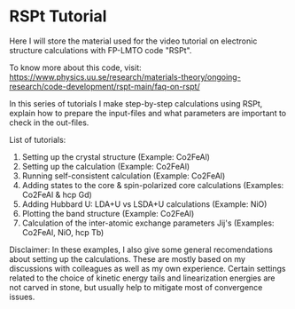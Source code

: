 # RSPt Tutorial
Here I will store the material used for the video tutorial on electronic structure calculations with FP-LMTO code "RSPt".

To know more about this code, visit:
https://www.physics.uu.se/research/materials-theory/ongoing-research/code-development/rspt-main/faq-on-rspt/

In this series of tutorials I make step-by-step calculations using RSPt, explain how to prepare the input-files and what parameters are important to check in the out-files.

List of tutorials:
1) Setting up the crystal structure (Example: Co2FeAl)
2) Setting up the calculation (Example: Co2FeAl)
3) Running self-consistent calculation (Example: Co2FeAl)
4) Adding states to the core & spin-polarized core calculations (Examples: Co2FeAl & hcp Gd)
5) Adding Hubbard U: LDA+U vs LSDA+U calculations (Example: NiO)
6) Plotting the band structure (Example: Co2FeAl)
7) Calculation of the inter-atomic exchange parameters Jij's (Examples: Co2FeAl, NiO, hcp Tb)

Disclaimer:
In these examples, I also give some general recomendations about setting up the calculations. These are mostly based on my discussions with colleagues as well as my own experience. Certain settings related to the choice of kinetic energy tails and linearization energies are not carved in stone, but usually help to mitigate most of convergence issues. 
